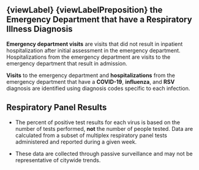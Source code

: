 ## {viewLabel} {viewLabelPreposition} the Emergency Department that have a Respiratory Illness Diagnosis

**Emergency department visits** are visits that did not result in inpatient hospitalization after initial assessment in the emergency department. Hospitalizations from the emergency department are visits to the emergency department that result in admission.

**Visits** to the emergency department and **hospitalizations** from the emergency department that have a **COVID-19**, **influenza**, and **RSV** diagnosis are identified using diagnosis codes specific to each infection.



## Respiratory Panel Results


* The percent of positive test results for each virus is based on the number of tests performed, **not** the number of people tested. Data are calculated from a subset of multiplex respiratory panel tests administered and reported during a given week.  

* These data are collected through passive surveillance and may not be representative of citywide trends. 

